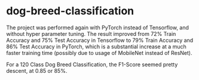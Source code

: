 # dog-breed-classification

The project was performed again with PyTorch instead of Tensorflow, and without hyper parameter tuning.
The result improved from 72% Train Accuracy and 75% Test Accuracy in Tensorflow to 79% Train Accuracy and 86% Test Accuracy in PyTorch, which is a substantial increase at a much faster training time (possibly due to usage of MobileNet instead of ResNet). 

For a 120 Class Dog Breed Classification, the F1-Score seemed pretty descent, at 0.85 or 85%. 
